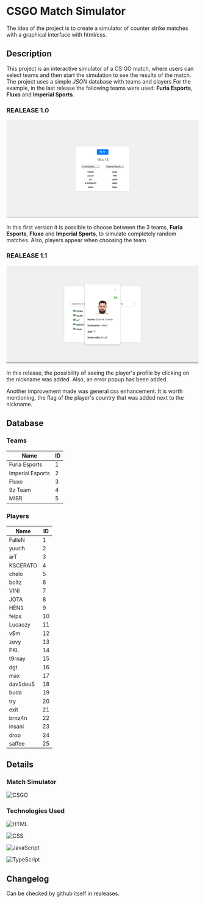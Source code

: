 # CSGO Match Simulator
The idea of ​​the project is to create a simulator of counter strike matches with a graphical interface with html/css.

## Description
This project is an interactive simulator of a CS:GO match, where users can select teams and then start the simulation to see the results of the match. The project uses a simple *JSON* database with teams and players For the example, in the last release the following teams were used: **Furia Esports**, **Fluxo** and **Imperial Sports**.

### REALEASE 1.0

![PRINT](/assets/print1.png)

In this first version it is possible to choose between the 3 teams, **Furia Esports**, **Fluxo** and **Imperial Sports**, to simulate  completely random matches. Also, players appear when choosing the team.

### REALEASE 1.1

![PRINT](/assets/print2.png)

In this release, the possibility of seeing the player's profile by clicking on the nickname was added. Also, an error popup has been added.

Another improvement made was general css enhancement. It is worth mentioning, the flag of the player's country that was added next to the nickname.

## Database

### Teams

| Name             | ID |
|------------------|----|
| Furia Esports    | 1  |
| Imperial Esports | 2  |
| Fluxo            | 3  |
| 9z Team          | 4  |
| MIBR             | 5  |

### Players

| Name     | ID |
|----------|----|
| FalleN   | 1  |
| yuurih   | 2  |
| arT      | 3  |
| KSCERATO | 4  |
| chelo    | 5  |
| boltz    | 6  |
| VINI     | 7  |
| JOTA     | 8  |
| HEN1     | 9  |
| felps    | 10 |
| Lucaozy  | 11 |
| v$m      | 12 |
| zevy     | 13 |
| PKL      | 14 |
| t9rnay   | 15 |
| dgt      | 16 |
| max      | 17 |
| dav1deuS | 18 |
| buda     | 19 |
| try      | 20 |
| exit     | 21 |
| brnz4n   | 22 |
| insani   | 23 |
| drop     | 24 |
| saffee   | 25 |

## Details

### Match Simulator

![CSGO](https://img.shields.io/badge/Counter_Strike-000000?style=for-the-badge&logo=counter-strike&logoColor=white)

### Technologies Used

![HTML](https://img.shields.io/badge/html5-%23E34F26.svg?style=for-the-badge&logo=html5&logoColor=white)

![CSS](https://img.shields.io/badge/css3-%231572B6.svg?style=for-the-badge&logo=css3&logoColor=white)

![JavaScript](https://img.shields.io/badge/javascript-%23323330.svg?style=for-the-badge&logo=javascript&logoColor=%23F7DF1E)

![TypeScript](https://img.shields.io/badge/typescript-%231572B6.svg?style=for-the-badge&logo=typescript&logoColor=white)

## Changelog
Can be checked by github itself in realeases.